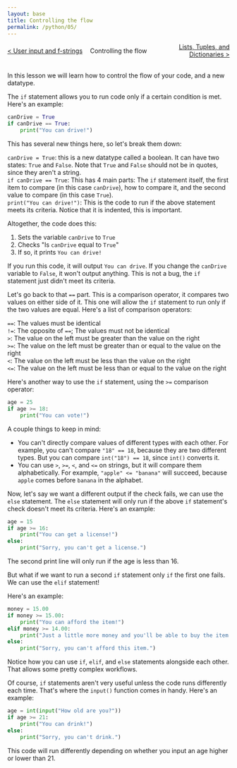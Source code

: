 ```yaml
---
layout: base
title: Controlling the flow
permalink: /python/05/
---
```


<div style="display: grid; grid-template-columns: 1fr auto 1fr; align-items: center; width: 100%; text-align: center; gap: 1rem;">
  <div style="text-align: left; overflow-wrap: anywhere;">
    <a href="/python/04/">&lt; User input and f-strings</a>
  </div>
  <div style="justify-self: center;">
    Controlling the flow
  </div>
  <div style="text-align: right; overflow-wrap: anywhere;">
    <a href="/python/06/">Lists, Tuples, and Dictionaries &gt;</a>
  </div>
</div>
<br>

In this lesson we will learn how to control the flow of your code, and a new datatype.

The `if` statement allows you to run code only if a certain condition is met. Here's an example:

```python
canDrive = True
if canDrive == True:
    print("You can drive!")
```

This has several new things here, so let's break them down:

`canDrive = True`: this is a new datatype called a boolean. It can have two states: `True` and `False`. Note that `True` and `False` should not be in quotes, since they aren't a string.  
`if canDrive == True`: This has 4 main parts: The `if` statement itself, the first item to compare (in this case `canDrive`), how to compare it, and the second value to compare (in this case `True`).  
`print("You can drive!")`: This is the code to run if the above statement meets its criteria. Notice that it is indented, this is important.  

Altogether, the code does this:
1. Sets the variable `canDrive` to `True`
2. Checks "Is `canDrive` equal to `True`"
3. If so, it prints `You can drive!`

If you run this code, it will output `You can drive`. If you change the `canDrive` variable to `False`, it won't output anything. This is not a bug, the `if` statement just didn't meet its criteria.

Let's go back to that `==` part. This is a comparison operator, it compares two values on either side of it. This one will allow the `if` statement to run only if the two values are equal. Here's a list of comparison operators:

`==`: The values must be identical  
`!=`: The opposite of `==`; The values must not be identical  
`>`: The value on the left must be greater than the value on the right  
`>=`: The value on the left must be greater than or equal to the value on the right  
`<`: The value on the left must be less than the value on the right  
`<=`: The value on the left must be less than or equal to the value on the right  

Here's another way to use the `if` statement, using the `>=` comparison operator:

```python
age = 25
if age >= 18:
    print("You can vote!")
```

A couple things to keep in mind:
- You can't directly compare values of different types with each other. For example, you can't compare `"18" == 18`, because they are two different types. But you can compare `int("18") == 18`, since `int()` converts it.
- You can use `>`, `>=`, `<`, and `<=` on strings, but it will compare them alphabetically. For example, `"apple" <= "banana"` will succeed, because `apple` comes before `banana` in the alphabet.

Now, let's say we want a different output if the check fails, we can use the `else` statement. The `else` statement will only run if the above `if` statement's check doesn't meet its criteria. Here's an example:

```python
age = 15
if age >= 16:
    print("You can get a license!")
else:
    print("Sorry, you can't get a license.")
```

The second print line will only run if the age is less than 16.

But what if we want to run a second `if` statement only `if` the first one fails. We can use the `elif` statement!

Here's an example:

```python
money = 15.00
if money >= 15.00:
    print("You can afford the item!")
elif money >= 14.00:
    print("Just a little more money and you'll be able to buy the item!")
else:
    print("Sorry, you can't afford this item.")
```

Notice how you can use `if`, `elif`, and `else` statements alongside each other. That allows some pretty complex workflows.

Of course, `if` statements aren't very useful unless the code runs differently each time. That's where the `input()` function comes in handy. Here's an example:

```python
age = int(input("How old are you?"))
if age >= 21:
    print("You can drink!")
else:
    print("Sorry, you can't drink.")
```

This code will run differently depending on whether you input an age higher or lower than 21.